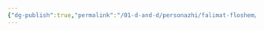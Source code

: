 ```yaml
---
{"dg-publish":true,"permalink":"/01-d-and-d/personazhi/falimat-floshem/","created":"2024-11-09T09:06:49.968+03:00","updated":"2023-12-26T14:53:41.840+03:00"}
---
```


